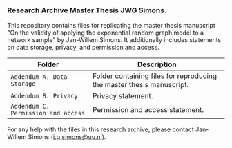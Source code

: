 ### Research Archive Master Thesis JWG Simons.
This repository contains files for replicating the master thesis manuscript "On the validity of applying the exponential random graph model to a network sample" by Jan-Willem Simons. It additionally includes statements on data storage, privacy, and permission and access. 

| Folder | Description |
| ----------- | ----------- |
| `Addendum A. Data Storage` | Folder containing files for reproducing the master thesis manuscript. |
| `Addendum B. Privacy` | Privacy statement. |
| `Addendum C. Permission and access` | Permission and access statement. |

For any help with the files in this research archive, please contact Jan-Willem Simons (j.g.simons@uu.nl).
